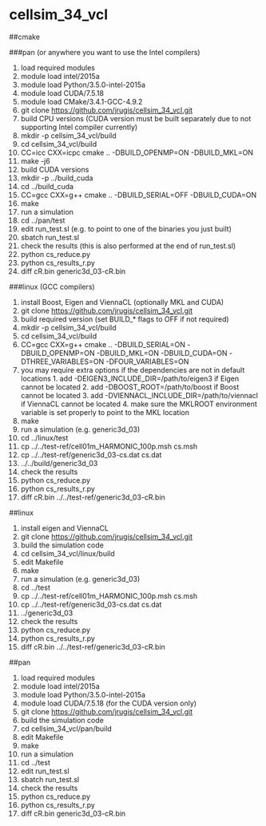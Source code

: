 # cellsim_34_vcl

##cmake

###pan (or anywhere you want to use the Intel compilers)
1. load required modules
  1. module load intel/2015a
  2. module load Python/3.5.0-intel-2015a
  3. module load CUDA/7.5.18
  4. module load CMake/3.4.1-GCC-4.9.2
2. git clone https://github.com/jrugis/cellsim_34_vcl.git
3. build CPU versions (CUDA version must be built separately due to not supporting Intel compiler currently)
  1. mkdir -p cellsim_34_vcl/build
  2. cd cellsim_34_vcl/build
  3. CC=icc CXX=icpc cmake .. -DBUILD_OPENMP=ON -DBUILD_MKL=ON
  4. make -j6
4. build CUDA versions
  1. mkdir -p ../build_cuda
  2. cd ../build_cuda
  3. CC=gcc CXX=g++ cmake .. -DBUILD_SERIAL=OFF -DBUILD_CUDA=ON
  4. make
5. run a simulation
  1. cd ../pan/test
  2. edit run_test.sl (e.g. to point to one of the binaries you just built)
  3. sbatch run_test.sl
6. check the results (this is also performed at the end of run_test.sl)
  1. python cs_reduce.py
  2. python cs_results_r.py
  3. diff cR.bin generic3d_03-cR.bin

###linux (GCC compilers)
1. install Boost, Eigen and ViennaCL (optionally MKL and CUDA)
2. git clone https://github.com/jrugis/cellsim_34_vcl.git
3. build required version (set BUILD_* flags to OFF if not required)
  1. mkdir -p cellsim_34_vcl/build
  2. cd cellsim_34_vcl/build
  3. CC=gcc CXX=g++ cmake .. -DBUILD_SERIAL=ON -DBUILD_OPENMP=ON -DBUILD_MKL=ON -DBUILD_CUDA=ON -DTHREE_VARIABLES=ON -DFOUR_VARIABLES=ON
  4. you may require extra options if the dependencies are not in default locations
    1. add -DEIGEN3_INCLUDE_DIR=/path/to/eigen3 if Eigen cannot be located
    2. add -DBOOST_ROOT=/path/to/boost if Boost cannot be located
    3. add -DVIENNACL_INCLUDE_DIR=/path/to/viennacl if ViennaCL cannot be located
    4. make sure the MKLROOT environment variable is set properly to point to the MKL location
  5. make
4. run a simulation (e.g. generic3d_03)
  1. cd ../linux/test
  2. cp ../../test-ref/cell01m_HARMONIC_100p.msh cs.msh
  3. cp ../../test-ref/generic3d_03-cs.dat cs.dat
  4. ../../build/generic3d_03
5. check the results
  1. python cs_reduce.py
  2. python cs_results_r.py
  3. diff cR.bin ../../test-ref/generic3d_03-cR.bin

##linux
1. install eigen and ViennaCL
2. git clone https://github.com/jrugis/cellsim_34_vcl.git
3. build the simulation code
  1. cd cellsim_34_vcl/linux/build
  2. edit Makefile
  3. make
4. run a simulation (e.g. generic3d_03)
  1. cd ../test
  2. cp ../../test-ref/cell01m_HARMONIC_100p.msh cs.msh
  3. cp ../../test-ref/generic3d_03-cs.dat cs.dat
  4. ../generic3d_03
5. check the results
  1. python cs_reduce.py
  2. python cs_results_r.py
  3. diff cR.bin ../../test-ref/generic3d_03-cR.bin

##pan
1. load required modules
  1. module load intel/2015a
  2. module load Python/3.5.0-intel-2015a
  3. module load CUDA/7.5.18 (for the CUDA version only)
2. git clone https://github.com/jrugis/cellsim_34_vcl.git
3. build the simulation code
  1. cd cellsim_34_vcl/pan/build
  2. edit Makefile
  3. make
4. run a simulation
  1. cd ../test
  2. edit run_test.sl
  3. sbatch run_test.sl
5. check the results
  1. python cs_reduce.py
  2. python cs_results_r.py
  3. diff cR.bin generic3d_03-cR.bin
